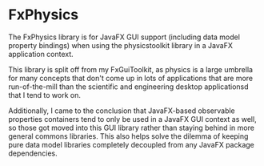# FxPhysics

The FxPhysics library is for JavaFX GUI support (including data model property bindings) when using the physicstoolkit library in a JavaFX application context.

This library is split off from my FxGuiToolkit, as physics is a large umbrella for many concepts that don't come up in lots of applications that are more run-of-the-mill than the scientific and engineering desktop applicationsd that I tend to work on.

Additionally, I came to the conclusion that JavaFX-based observable properties containers tend to only be used in a JavaFX GUI context as well, so those got moved into this GUI library rather than staying behind in more general commons libraries. This also helps solve the dilemma of keeping pure data model libraries completely decoupled from any JavaFX package dependencies.
